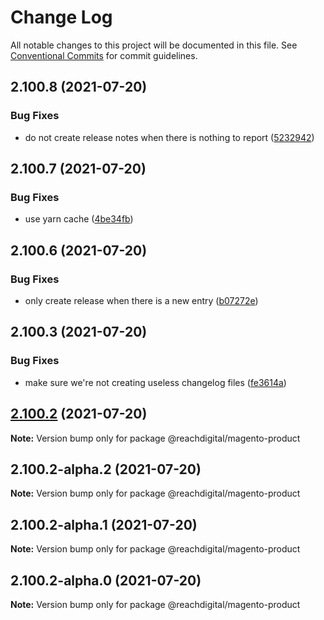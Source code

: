 # Change Log

All notable changes to this project will be documented in this file.
See [Conventional Commits](https://conventionalcommits.org) for commit guidelines.

## 2.100.8 (2021-07-20)


### Bug Fixes

* do not create release notes when there is nothing to report ([5232942](https://github.com/ho-nl/m2-pwa/commit/523294290408f822f40f1f3fec19bbcf825f6526))





## 2.100.7 (2021-07-20)


### Bug Fixes

* use yarn cache ([4be34fb](https://github.com/ho-nl/m2-pwa/commit/4be34fbb56cf528ba346de0cbe2c32d102b9960b))





## 2.100.6 (2021-07-20)


### Bug Fixes

* only create release when there is a new entry ([b07272e](https://github.com/ho-nl/m2-pwa/commit/b07272e4e74ee0bec3677e35ce3ee7e02231971a))





## 2.100.3 (2021-07-20)


### Bug Fixes

* make sure we're not creating useless changelog files ([fe3614a](https://github.com/ho-nl/m2-pwa/commit/fe3614a8480c7f1c68d673da2bb84805112a6643))





## [2.100.2](https://github.com/ho-nl/m2-pwa/compare/@reachdigital/magento-product@2.100.2-alpha.2...@reachdigital/magento-product@2.100.2) (2021-07-20)

**Note:** Version bump only for package @reachdigital/magento-product





## 2.100.2-alpha.2 (2021-07-20)

**Note:** Version bump only for package @reachdigital/magento-product





## 2.100.2-alpha.1 (2021-07-20)

**Note:** Version bump only for package @reachdigital/magento-product





## 2.100.2-alpha.0 (2021-07-20)

**Note:** Version bump only for package @reachdigital/magento-product
